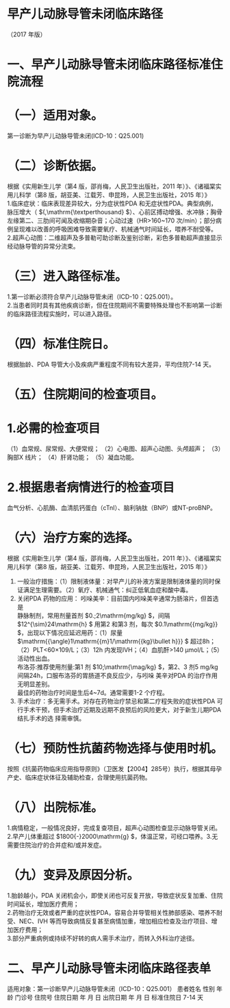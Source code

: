 # 早产儿动脉导管未闭临床路径  
（2017 年版）  
# 一、早产儿动脉导管未闭临床路径标准住院流程  
# （一）适用对象。  
第一诊断为早产儿动脉导管未闭(ICD-10：Q25.001)  
# （二）诊断依据。  
根据《实用新生儿学（第4 版，邵肖梅，人民卫生出版社，2011 年）》、《诸福棠实用儿科学（第8 版，胡亚美、江载芳、申昆玲，人民卫生出版社，2015 年）》  
1.临床症状：临床表现差异较大，分为症状性PDA 和无症状性PDA。典型病例，脉压增大（ $(\,\mathrm{\textperthousand} $）、心前区搏动增强、水冲脉；胸骨左缘第二、三肋间可闻及收缩期杂音；心动过速（HR>160\~170 次/min）；部分病例呈现难以改善的呼吸困难导致需要氧疗、机械通气时间延长，喂养不耐受等。  
2.超声心动图：二维超声及多普勒可助诊断及鉴别诊断，彩色多普勒超声直接显示经动脉导管的异常分流束。  
# （三）进入路径标准。  
1.第一诊断必须符合早产儿动脉导管未闭（ICD-10：Q25.001）。  
2.当患者同时具有其他疾病诊断，但在住院期间不需要特殊处理也不影响第一诊断的临床路径流程实施时，可以进入路径。  
# （四）标准住院日。  
根据胎龄、PDA 导管大小及疾病严重程度不同有较大差异，平均住院7-14 天。  
# （五）住院期间的检查项目。  
# 1.必需的检查项目  
（1）血常规、尿常规、大便常规； （2）心电图、超声心动图、头颅超声；  （3）胸部X 线片； （4）肝肾功能； （5）凝血功能。  
# 2.根据患者病情进行的检查项目  
血气分析、心肌酶、血清肌钙蛋白（cTnI）、脑利钠肽（BNP）或NT-proBNP。  
# （六）治疗方案的选择。  
根据《实用新生儿学（第4 版，邵肖梅，人民卫生出版社，2011 年）》、《诸福棠实用儿科学（第8 版，胡亚美、江载芳、申昆玲，人民卫生出版社，2015 年）》  
1. 一般治疗措施：（1）限制液体量：对早产儿的补液方案是限制液体量的同时保证满足生理需要。（2）氧疗、机械通气：纠正低氧血症和酸中毒。  
2. 关闭PDA 药物的应用： 吲哚美辛：目前国内吲哚美辛通常为肠溶片，但首选是  
静脉制剂，常用剂量首剂 $0.\;2\mathrm{mg/kg} $，间隔 $12^{\sim}24\mathrm{h} $ 用第2 和第3 剂，每次 $0.1\mathrm{{mg/kg}} $，出现以下情况应延迟用药：（1）尿量 $\mathrm{{\angle}1\mathrm{{m}1/\mathrm{{kg}\bullet h}}} $ 超过8h；（2）PLT<60×109/L；（3）12h 内发现IVH；（4）血肌酐>140 μmol/L；（5）活动性出血。  
布洛芬:推荐使用剂量:第1 剂 $10\;\mathrm{\mag/kg} $，第2、3 剂5 mg/kg 间隔24h，口服布洛芬的胃肠道不良反应少，与吲哚 美辛对PDA 的治疗作用无明显差别。  
最佳的药物治疗时间是生后4\~7d。通常需要1-2 个疗程。  
3. 手术治疗：多无需手术。对存在药物治疗禁忌和第二疗程失败的症状性PDA 可行手术干预，但手术治疗近期及远期不良预后的风险更大，对于新生儿期PDA 结扎手术的选 择需审慎。  
# （七）预防性抗菌药物选择与使用时机。  
按照《抗菌药物临床应用指导原则》（卫医发【2004】285号）执行，根据其母孕产史、临床症状体征及辅助检查，合理使用抗菌药物。  
# （八）出院标准。  
1.病情稳定，一般情况良好，完成复查项目，超声心动图检查显示动脉导管关闭。  
2.早产儿体重超过 $1800{-}2000\mathrm{g} $，体温正常，可经口喂养。3.无需要住院治疗的合并症和/或并发症。  
# （九）变异及原因分析。  
1.胎龄越小，PDA 关闭机会小，即使关闭也可反复开放，导致症状反复加重、住院时间延长，增加医疗费用；  
2.药物治疗无效或者严重的症状性PDA，容易合并导管相关性肺部感染、喂养不耐受、NEC、IVH 等而导致病情反复甚至病情加重，增加相应检查及治疗项目、增加医疗费用；  
3.部分严重病例或持续不好转的病人需手术治疗，而转入外科治疗途径。  
# 二、早产儿动脉导管未闭临床路径表单  
适用对象：第一诊断早产儿动脉导管未闭（ICD-10：Q25.001）  患者姓名             性别    年龄        门诊号         住院号           住院日期       年  月  日   出院日期      年  月   日  标准住院日   7-14   天  
